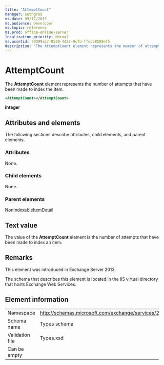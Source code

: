 ```yaml
---
title: "AttemptCount"
manager: sethgros
ms.date: 09/17/2015
ms.audience: Developer
ms.topic: reference
ms.prod: office-online-server
localization_priority: Normal
ms.assetid: 70399ab7-0530-4d22-9cfb-ffcc58588ef5
description: "The AttemptCount element represents the number of attempts that have been made to index the item."
---
```


# AttemptCount

The **AttemptCount** element represents the number of attempts that have been made to index the item. 
  
```XML
<AttemptCount></AttemptCount>
```

 **integer**
## Attributes and elements

The following sections describe attributes, child elements, and parent elements.
  
### Attributes

None.
  
### Child elements

None.
  
### Parent elements

[NonIndexableItemDetail](nonindexableitemdetail.md)
  
## Text value

The value of the **AttemptCount** element is the number of attempts that have been made to index an item. 
  
## Remarks

This element was introduced in Exchange Server 2013.
  
The schema that describes this element is located in the IIS virtual directory that hosts Exchange Web Services.
  
## Element information

|||
|:-----|:-----|
|Namespace  <br/> |http://schemas.microsoft.com/exchange/services/2006/types  <br/> |
|Schema name  <br/> |Types schema  <br/> |
|Validation file  <br/> |Types.xsd  <br/> |
|Can be empty  <br/> ||
   

